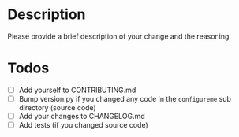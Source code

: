 # Description

Please provide a brief description of your change and the reasoning.

# Todos

- [ ] Add yourself to CONTRIBUTING.md
- [ ] Bump version.py if you changed any code in the `configureme` sub directory (source code)
- [ ] Add your changes to CHANGELOG.md
- [ ] Add tests (if you changed source code)
